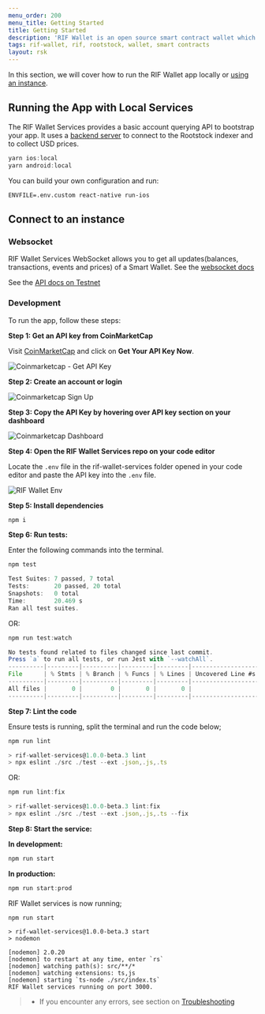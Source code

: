 ```yaml
---
menu_order: 200
menu_title: Getting Started
title: Getting Started
description: 'RIF Wallet is an open source smart contract wallet which enables businesses to create and deploy fully customizable on-chain wallets'
tags: rif-wallet, rif, rootstock, wallet, smart contracts
layout: rsk
---
```


In this section, we will cover how to run the RIF Wallet app locally or [using an instance](#connect-to-an-instance).


## Running the App with Local Services

The RIF Wallet Services provides a basic account querying API to bootstrap your app. It uses a [backend server](https://github.com/rsksmart/rif-wallet-services) to connect to the Rootstock indexer and to collect USD prices.

```javascript
yarn ios:local
yarn android:local
```

You can build your own configuration and run:

```shell
ENVFILE=.env.custom react-native run-ios
```

## Connect to an instance

### Websocket

RIF Wallet Services WebSocket allows you to get all updates(balances, transactions, events and prices) of a Smart Wallet. See the [websocket docs](https://github.com/rsksmart/rif-wallet-services/blob/develop/docs/websocket.md)

See the [API docs on Testnet](https://rif-wallet-services.testnet.rifcomputing.net/api-docs/)

### Development

To run the app, follow these steps:

**Step 1: Get an API key from CoinMarketCap**

Visit [CoinMarketCap](https://pro.coinmarketcap.com/) and click on **Get Your API Key Now**.

![Coinmarketcap - Get API Key](/assets/img/rif-wallet/coinmarketcap-landing-api-key.png)

**Step 2: Create an account or login**

![Coinmarketcap Sign Up](/assets/img/rif-wallet/coinmarketcap-signup.png)

**Step 3: Copy the API Key by hovering over API key section on your dashboard**

![Coinmarketcap Dashboard](/assets/img/rif-wallet/coinmarketcap-copy-api-dashboard.png)

**Step 4:  Open the RIF Wallet Services repo on your code editor**

Locate the `.env` file in the rif-wallet-services folder opened in your code editor and paste the API key into the `.env` file. 

![RIF Wallet Env](/assets/img/rif-wallet/rif-wallet-services-install-deps.png)

**Step 5: Install dependencies**

```javascript
npm i
```

**Step 6: Run tests:**

Enter the following commands into the terminal.

```javascript
npm test

Test Suites: 7 passed, 7 total
Tests:       20 passed, 20 total
Snapshots:   0 total
Time:        20.469 s
Ran all test suites.
```

OR:

```javascript
npm run test:watch

No tests found related to files changed since last commit.
Press `a` to run all tests, or run Jest with `--watchAll`.
----------|---------|----------|---------|---------|-------------------
File      | % Stmts | % Branch | % Funcs | % Lines | Uncovered Line #s 
----------|---------|----------|---------|---------|-------------------
All files |       0 |        0 |       0 |       0 |                   
----------|---------|----------|---------|---------|-------------------
```

**Step 7: Lint the code**

Ensure tests is running, split the terminal and run the code below;

```javascript
npm run lint

> rif-wallet-services@1.0.0-beta.3 lint
> npx eslint ./src ./test --ext .json,.js,.ts
```

OR:

```javascript
npm run lint:fix

> rif-wallet-services@1.0.0-beta.3 lint:fix
> npx eslint ./src ./test --ext .json,.js,.ts --fix
```

**Step 8: Start the service:**

**In development:**

```javascript
npm run start
```

**In production:**

```javascript
npm run start:prod
```

RIF Wallet services is now running;

```
npm run start

> rif-wallet-services@1.0.0-beta.3 start
> nodemon

[nodemon] 2.0.20
[nodemon] to restart at any time, enter `rs`
[nodemon] watching path(s): src/**/*
[nodemon] watching extensions: ts,js
[nodemon] starting `ts-node ./src/index.ts`
RIF Wallet services running on port 3000.
```

> - If you encounter any errors, see section on [Troubleshooting](/rif/wallet/dev-reference/troubleshooting/)